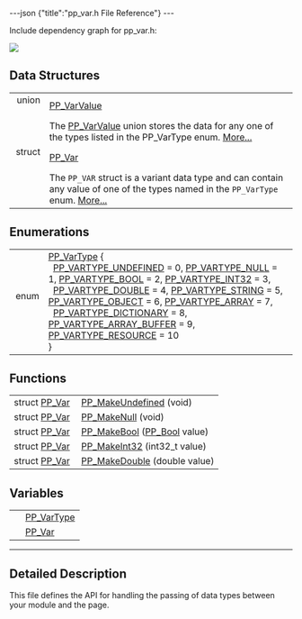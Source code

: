 ---json {"title":"pp\_var.h File Reference"} ---

Include dependency graph for pp\_var.h:

![](/docs/native-client/pepper_stable/c/pp__var_8h__incl.png)

Data Structures
---------------

<table><tbody><tr class="odd"><td style="text-align: right;">union  </td><td><a href="/docs/native-client/pepper_stable/c/union_p_p___var_value/" class="el">PP_VarValue</a></td></tr><tr class="even"><td style="text-align: right;"> </td><td>The <a href="/docs/native-client/pepper_stable/c/union_p_p___var_value/" class="el" title="The PP_VarValue union stores the data for any one of the types listed in the PP_VarType enum...">PP_VarValue</a> union stores the data for any one of the types listed in the PP_VarType enum. <a href="/docs/native-client/pepper_stable/c/union_p_p___var_value#details">More...</a><br />
</td></tr><tr class="odd"><td style="text-align: right;">struct  </td><td><a href="/docs/native-client/pepper_stable/c/struct_p_p___var/" class="el">PP_Var</a></td></tr><tr class="even"><td style="text-align: right;"> </td><td>The <code>PP_VAR</code> struct is a variant data type and can contain any value of one of the types named in the <code>PP_VarType</code> enum. <a href="/docs/native-client/pepper_stable/c/struct_p_p___var#details">More...</a><br />
</td></tr></tbody></table>

Enumerations
------------

<table><tbody><tr class="odd"><td style="text-align: right;">enum  </td><td><a href="/docs/native-client/pepper_stable/c/group___enums#ga9815041477d810724e44da862f9852ed" class="el">PP_VarType</a> {<br />
  <a href="/docs/native-client/pepper_stable/c/group___enums#gga9815041477d810724e44da862f9852eda499cc75cc2a3a16632b6f0e38172fce7" class="el">PP_VARTYPE_UNDEFINED</a> = 0, <a href="/docs/native-client/pepper_stable/c/group___enums#gga9815041477d810724e44da862f9852edabfa22cf2659270ee5d4c1ff4eabf6e67" class="el">PP_VARTYPE_NULL</a> = 1, <a href="/docs/native-client/pepper_stable/c/group___enums#gga9815041477d810724e44da862f9852edad1a70cd8b8b8b815687c3234f40513b5" class="el">PP_VARTYPE_BOOL</a> = 2, <a href="/docs/native-client/pepper_stable/c/group___enums#gga9815041477d810724e44da862f9852eda40a4a8c45ec7629e3093eb93b9ff1556" class="el">PP_VARTYPE_INT32</a> = 3,<br />
  <a href="/docs/native-client/pepper_stable/c/group___enums#gga9815041477d810724e44da862f9852eda26caea042c1cb14ff640f7aec3f2af90" class="el">PP_VARTYPE_DOUBLE</a> = 4, <a href="/docs/native-client/pepper_stable/c/group___enums#gga9815041477d810724e44da862f9852eda079c1c085b9b0f1b076807a0eb5ba6bd" class="el">PP_VARTYPE_STRING</a> = 5, <a href="/docs/native-client/pepper_stable/c/group___enums#gga9815041477d810724e44da862f9852eda7060b95352ff46ed2f0144e08cc949cc" class="el">PP_VARTYPE_OBJECT</a> = 6, <a href="/docs/native-client/pepper_stable/c/group___enums#gga9815041477d810724e44da862f9852eda50df125d91ade69f5b2de4d08427508c" class="el">PP_VARTYPE_ARRAY</a> = 7,<br />
  <a href="/docs/native-client/pepper_stable/c/group___enums#gga9815041477d810724e44da862f9852edae44188e85906d83c2f52f34aa5b38687" class="el">PP_VARTYPE_DICTIONARY</a> = 8, <a href="/docs/native-client/pepper_stable/c/group___enums#gga9815041477d810724e44da862f9852eda363024b8067811f2f2f42f969be44529" class="el">PP_VARTYPE_ARRAY_BUFFER</a> = 9, <a href="/docs/native-client/pepper_stable/c/group___enums#gga9815041477d810724e44da862f9852eda898e69540595e8b95681d850ddecc7f1" class="el">PP_VARTYPE_RESOURCE</a> = 10<br />
}</td></tr></tbody></table>

Functions
---------

<table><tbody><tr class="odd"><td style="text-align: right;">struct <a href="/docs/native-client/pepper_stable/c/struct_p_p___var/" class="el">PP_Var</a> </td><td><a href="/docs/native-client/pepper_stable/c/group___functions#ga0edc8314fc1a92f93dd3d0eab286cb5d" class="el">PP_MakeUndefined</a> (void)</td></tr><tr class="even"><td style="text-align: right;">struct <a href="/docs/native-client/pepper_stable/c/struct_p_p___var/" class="el">PP_Var</a> </td><td><a href="/docs/native-client/pepper_stable/c/group___functions#ga75f83ac65ccbf57866d52d45cd5792e7" class="el">PP_MakeNull</a> (void)</td></tr><tr class="odd"><td style="text-align: right;">struct <a href="/docs/native-client/pepper_stable/c/struct_p_p___var/" class="el">PP_Var</a> </td><td><a href="/docs/native-client/pepper_stable/c/group___functions#ga0fba11ae90d57086064d41b0af710253" class="el">PP_MakeBool</a> (<a href="/docs/native-client/pepper_stable/c/group___enums#ga4f272d99be14aacafe08dfd4ef830918" class="el">PP_Bool</a> value)</td></tr><tr class="even"><td style="text-align: right;">struct <a href="/docs/native-client/pepper_stable/c/struct_p_p___var/" class="el">PP_Var</a> </td><td><a href="/docs/native-client/pepper_stable/c/group___functions#gad14a59fa681d4cc532b3d49c0438f0ca" class="el">PP_MakeInt32</a> (int32_t value)</td></tr><tr class="odd"><td style="text-align: right;">struct <a href="/docs/native-client/pepper_stable/c/struct_p_p___var/" class="el">PP_Var</a> </td><td><a href="/docs/native-client/pepper_stable/c/group___functions#gafbebaae212cb7e737efc56eea0e785b5" class="el">PP_MakeDouble</a> (double value)</td></tr></tbody></table>

Variables
---------

<table><tbody><tr class="odd"><td style="text-align: right;"> </td><td><a href="/docs/native-client/pepper_stable/c/group___enums#ga9815041477d810724e44da862f9852ed" class="el">PP_VarType</a></td></tr><tr class="even"><td style="text-align: right;"> </td><td><a href="/docs/native-client/pepper_stable/c/group___structs#ga7c0f59e0d0c137b8390435582dc8e54d" class="el">PP_Var</a></td></tr></tbody></table>

------------------------------------------------------------------------

<span id="details" class="anchor" style="margin: 0;"></span>

Detailed Description
--------------------

This file defines the API for handling the passing of data types between your module and the page.
